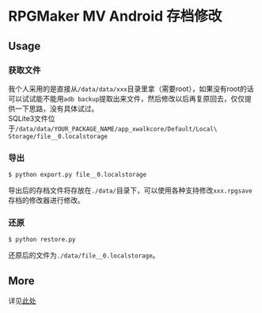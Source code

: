 # RPGMaker MV Android 存档修改

## Usage

### 获取文件
我个人采用的是直接从`/data/data/xxx`目录里拿（需要root），如果没有root的话可以试试能不能用`adb backup`提取出来文件，然后修改以后再复原回去，仅仅提供一下思路，没有具体试过。  
SQLite3文件位于`/data/data/YOUR_PACKAGE_NAME/app_xwalkcore/Default/Local\ Storage/file__0.localstorage`
### 导出
```shell
$ python export.py file__0.localstorage
```
导出后的存档文件将存放在`./data/`目录下，可以使用各种支持修改`xxx.rpgsave`存档的修改器进行修改。
### 还原
```shell
$ python restore.py
```
还原后的文件为`./data/file__0.localstorage`。

## More
详见[此处](https://www.senventise.com/2020/03/11/RPGMaker-Android-%E5%AD%98%E6%A1%A3%E4%BF%AE%E6%94%B9/)
